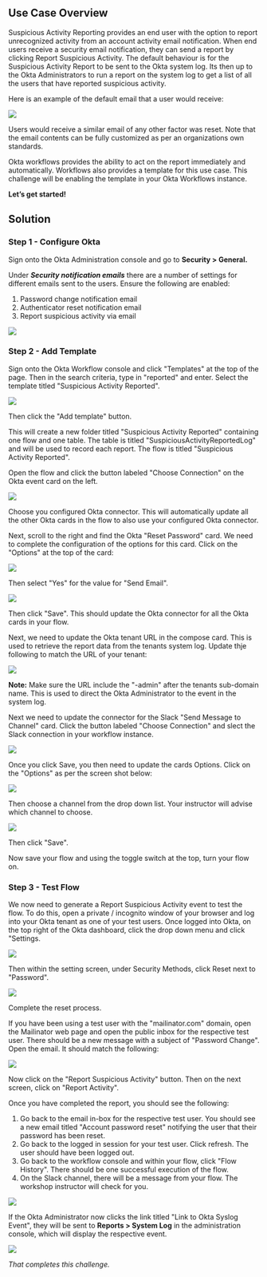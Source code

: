 ﻿## Use Case Overview

Suspicious Activity Reporting provides an end user with the option to report unrecognized activity from an account activity email notification. When end users receive a security email notification, they can send a report by clicking Report Suspicious Activity. The default behaviour is for the Suspicious Activity Report to be sent to the Okta system log. Its then up to the Okta Administrators to run a report on the system log to get a list of all the users that have reported suspicious activity.

Here is an example of the default email that a user would receive:

![](https://github.com/iamse-blog/wic1-workshop/blob/main/images/008/image1.png?raw=true")

Users would receive a similar email of any other factor was reset. Note that the email contents can be fully customized as per an organizations own standards.

Okta workflows provides the ability to act on the report immediately and automatically. Workflows also provides a template for this use case. This challenge will be enabling the template in your Okta Workflows instance.

**Let’s get started!**

## Solution

### Step 1 - Configure Okta

Sign onto the Okta Administration console and go to  **Security > General.**

Under  _**Security notification emails**_  there are a number of settings for different emails sent to the users. Ensure the following are enabled:

1.  Password change notification email
2.  Authenticator reset notification email
3.  Report suspicious activity via email

![](https://github.com/iamse-blog/wic1-workshop/blob/main/images/008/image2.png?raw=true")

### Step 2 - Add Template

Sign onto the Okta Workflow console and click "Templates" at the top of the page. Then in the search criteria, type in "reported" and enter. Select the template titled "Suspicious Activity Reported".

![](https://github.com/iamse-blog/wic1-workshop/blob/main/images/008/image3.png?raw=true")

Then click the "Add template" button.

This will create a new folder titled "Suspicious Activity Reported" containing one flow and one table. The table is titled "SuspiciousActivityReportedLog" and will be used to record each report. The flow is titled "Suspicious Activity Reported".

Open the flow and click the button labeled "Choose Connection" on the Okta event card on the left.

![](https://github.com/iamse-blog/wic1-workshop/blob/main/images/008/image4.png?raw=true")

Choose you configured Okta connector. This will automatically update all the other Okta cards in the flow to also use your configured Okta connector.

Next, scroll to the right and find the Okta "Reset Password" card. We need to complete the configuration of the options for this card. Click on the "Options" at the top of the card:

![](https://github.com/iamse-blog/wic1-workshop/blob/main/images/008/image5.png?raw=true")

Then select "Yes" for the value for "Send Email".

![](https://github.com/iamse-blog/wic1-workshop/blob/main/images/008/image6.png?raw=true")

Then click "Save". This should update the Okta connector for all the Okta cards in your flow.

Next, we need to update the Okta tenant URL in the compose card. This is used to retrieve the report data from the tenants system log. Update thje following to match the URL of your tenant:

![](https://github.com/iamse-blog/wic1-workshop/blob/main/images/008/image7.png?raw=true")

**Note:**  Make sure the URL include the "-admin" after the tenants sub-domain name. This is used to direct the Okta Administrator to the event in the system log.

Next we need to update the connector for the Slack "Send Message to Channel" card. Click the button labeled "Choose Connection" and slect the Slack connection in your workflow instance.

![](https://github.com/iamse-blog/wic1-workshop/blob/main/images/008/image8.png?raw=true")

Once you click Save, you then need to update the cards Options. Click on the "Options" as per the screen shot below:

![](https://github.com/iamse-blog/wic1-workshop/blob/main/images/008/image9.png?raw=true")

Then choose a channel from the drop down list. Your instructor will advise which channel to choose.

![](https://github.com/iamse-blog/wic1-workshop/blob/main/images/008/image10.png?raw=true")

Then click "Save".

Now save your flow and using the toggle switch at the top, turn your flow on.

### Step 3 - Test Flow

We now need to generate a Report Suspicious Activity event to test the flow. To do this, open a private / incognito window of your browser and log into your Okta tenant as one of your test users. Once logged into Okta, on the top right of the Okta dashboard, click the drop down menu and click "Settings.

![](https://github.com/iamse-blog/wic1-workshop/blob/main/images/008/image11.png?raw=true")

Then within the setting screen, under Security Methods, click Reset next to "Password".

![](https://github.com/iamse-blog/wic1-workshop/blob/main/images/008/image12.png?raw=true")

Complete the reset process.

If you have been using a test user with the "mailinator.com" domain, open the Mailinator web page and open the public inbox for the respective test user. There should be a new message with a subject of "Password Change". Open the email. It should match the following:

![](https://github.com/iamse-blog/wic1-workshop/blob/main/images/008/image13.png?raw=true")

Now click on the "Report Suspicious Activity" button. Then on the next screen, click on "Report Activity".

Once you have completed the report, you should see the following:

1.  Go back to the email in-box for the respective test user. You should see a new email titled "Account password reset" notifying the user that their password has been reset.
2.  Go back to the logged in session for your test user. Click refresh. The user should have been logged out.
3.  Go back to the workflow console and within your flow, click "Flow History". There should be one successful execution of the flow.
4.  On the Slack channel, there will be a message from your flow. The workshop instructor will check for you.

![](https://github.com/iamse-blog/wic1-workshop/blob/main/images/008/image14.png?raw=true")

If the Okta Administrator now clicks the link titled "Link to Okta Syslog Event", they will be sent to **Reports > System Log** in the administration console, which will display the respective event.

![](https://github.com/iamse-blog/wic1-workshop/blob/main/images/008/image15.png?raw=true")

*That completes this challenge.*
